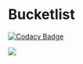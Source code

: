 # Bucketlist

[![Codacy Badge](https://api.codacy.com/project/badge/Grade/ac0ea7159b464c4e97f06eab027ea69b)](https://www.codacy.com/app/jimmykimani/Bucketlist?utm_source=github.com&utm_medium=referral&utm_content=jimmykimani/Bucketlist&utm_campaign=badger)

![](http://imgur.com/M6uGEmW.gif)
